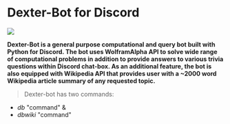 # Dexter-Bot for Discord
![](https://i.imgur.com/GiUNrta.jpg)

**Dexter-Bot is a general purpose computational and query bot built with Python for Discord. The bot uses WolframAlpha API to solve wide range of computational problems in addition to provide answers to various trivia questions within Discord chat-box. As an additional feature, the bot is also equipped with Wikipedia API that provides user with a ~2000 word Wikipedia article summary of any requested topic.**

>Dexter-bot has two commands: 
- $db$ "command" &
- $dbwiki$ "command"

